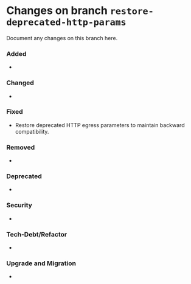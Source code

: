 # Changes on branch `restore-deprecated-http-params`
Document any changes on this branch here.
### Added
- 

### Changed
- 

### Fixed
- Restore deprecated HTTP egress parameters to maintain backward compatibility. 

### Removed
- 

### Deprecated
- 

### Security
- 

### Tech-Debt/Refactor
- 

### Upgrade and Migration
- 
